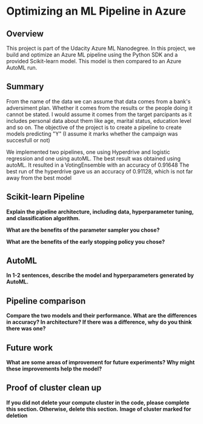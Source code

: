 # Optimizing an ML Pipeline in Azure

## Overview
This project is part of the Udacity Azure ML Nanodegree.
In this project, we build and optimize an Azure ML pipeline using the Python SDK and a provided Scikit-learn model.
This model is then compared to an Azure AutoML run.

## Summary
From the name of the data we can assume that data comes from a bank's adversiment plan. Whether it comes from the results or the people doing it cannot be stated.
I would assume it comes from the target parcipants as it includes personal data about them like age, marital status, education level and so on.
The objective of the project is to create a pipeline to create models predicting "Y" (I assume it marks whether the campaign was succesfull or not)

We implemented two pipelines, one using Hyperdrive and logistic regression and one using autoML.
The best result was obtained using autoML. It resulted in a VotingEnsemble with an accuracy of 0.91648
The best run of the hyperdrive gave us an accuracy of 0.91128, which is not far away from the best model

## Scikit-learn Pipeline
**Explain the pipeline architecture, including data, hyperparameter tuning, and classification algorithm.**

**What are the benefits of the parameter sampler you chose?**

**What are the benefits of the early stopping policy you chose?**

## AutoML
**In 1-2 sentences, describe the model and hyperparameters generated by AutoML.**

## Pipeline comparison
**Compare the two models and their performance. What are the differences in accuracy? In architecture? If there was a difference, why do you think there was one?**

## Future work
**What are some areas of improvement for future experiments? Why might these improvements help the model?**

## Proof of cluster clean up
**If you did not delete your compute cluster in the code, please complete this section. Otherwise, delete this section.**
**Image of cluster marked for deletion**
